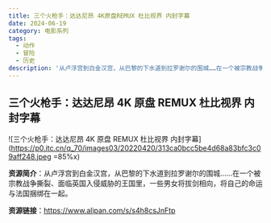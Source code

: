 ```yaml
---
title: 三个火枪手：达达尼昂 4K原盘REMUX 杜比视界 内封字幕
date: 2024-06-19
category: 电影系列
tags:
  - 动作
  - 冒险
  - 历史
description: '从卢浮宫到白金汉宫，从巴黎的下水道到拉罗谢尔的围城……在一个被宗教战争撕裂、面临英国入侵威胁的王国里，一些男女将拔剑相向，将自己的命运与法国捆绑在一起。'
---
```


## 三个火枪手：达达尼昂 4K 原盘 REMUX 杜比视界 内封字幕

![三个火枪手：达达尼昂 4K 原盘 REMUX 杜比视界 内封字幕](https://p0.itc.cn/q_70/images03/20220420/313ca0bcc5be4d68a83bfc3c09aff248.jpeg =85%x)

**资源简介**：从卢浮宫到白金汉宫，从巴黎的下水道到拉罗谢尔的围城……在一个被宗教战争撕裂、面临英国入侵威胁的王国里，一些男女将拔剑相向，将自己的命运与法国捆绑在一起。

**资源链接**：https://www.alipan.com/s/s4h8csJnFtp
